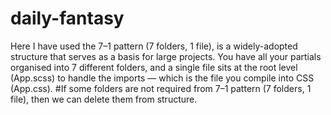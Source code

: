 # daily-fantasy

Here I have used the 7–1 pattern (7 folders, 1 file), is a widely-adopted structure 
that serves as a basis for large projects. You have all your partials organised into 7 different 
folders, and a single file sits at the root level (App.scss) to handle the 
imports — which is the file you compile into CSS (App.css).
#If some folders are not required from 7–1 pattern (7 folders, 1 file), then we can 
delete them from structure.

